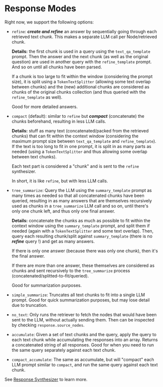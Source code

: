 # Response Modes

Right now, we support the following options:

- `refine`: **_create and refine_** an answer by sequentially going through each retrieved text chunk.
  This makes a separate LLM call per Node/retrieved chunk.

  **Details:** the first chunk is used in a query using the
  `text_qa_template` prompt. Then the answer and the next chunk (as well as the original question) are used
  in another query with the `refine_template` prompt. And so on until all chunks have been parsed.

  If a chunk is too large to fit within the window (considering the prompt size), it is split using a `TokenTextSplitter`
  (allowing some text overlap between chunks) and the (new) additional chunks are considered as chunks
  of the original chunks collection (and thus queried with the `refine_template` as well).

  Good for more detailed answers.

- `compact` (default): similar to `refine` but **_compact_** (concatenate) the chunks beforehand, resulting in less LLM calls.

  **Details:** stuff as many text (concatenated/packed from the retrieved chunks) that can fit within the context window
  (considering the maximum prompt size between `text_qa_template` and `refine_template`).
  If the text is too long to fit in one prompt, it is split in as many parts as needed
  (using a `TokenTextSplitter` and thus allowing some overlap between text chunks).

  Each text part is considered a "chunk" and is sent to the `refine` synthesizer.

  In short, it is like `refine`, but with less LLM calls.

- `tree_summarize`: Query the LLM using the `summary_template` prompt as many times as needed so that all concatenated chunks
  have been queried, resulting in as many answers that are themselves recursively used as chunks in a `tree_summarize` LLM call
  and so on, until there's only one chunk left, and thus only one final answer.

  **Details:** concatenate the chunks as much as possible to fit within the context window using the `summary_template` prompt,
  and split them if needed (again with a `TokenTextSplitter` and some text overlap). Then, query each resulting chunk/split against
  `summary_template` (there is no **_refine_** query !) and get as many answers.

  If there is only one answer (because there was only one chunk), then it's the final answer.

  If there are more than one answer, these themselves are considered as chunks and sent recursively
  to the `tree_summarize` process (concatenated/splitted-to-fit/queried).

  Good for summarization purposes.

- `simple_summarize`: Truncates all text chunks to fit into a single LLM prompt. Good for quick
  summarization purposes, but may lose detail due to truncation.
- `no_text`: Only runs the retriever to fetch the nodes that would have been sent to the LLM,
  without actually sending them. Then can be inspected by checking `response.source_nodes`.
- `accumulate`: Given a set of text chunks and the query, apply the query to each text
  chunk while accumulating the responses into an array. Returns a concatenated string of all
  responses. Good for when you need to run the same query separately against each text
  chunk.
- `compact_accumulate`: The same as accumulate, but will "compact" each LLM prompt similar to
  `compact`, and run the same query against each text chunk.

See [Response Synthesizer](/core_modules/query_modules/response_synthesizers/root.md) to learn more.
